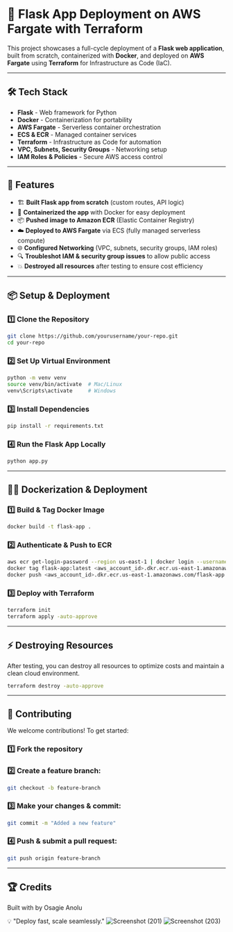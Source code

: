 # 🚀 Flask App Deployment on AWS Fargate with Terraform  

This project showcases a full-cycle deployment of a **Flask web application**, built from scratch, containerized with **Docker**, and deployed on **AWS Fargate** using **Terraform** for Infrastructure as Code (IaC).

---

## 🛠️ Tech Stack  

- **Flask** - Web framework for Python  
- **Docker** - Containerization for portability  
- **AWS Fargate** - Serverless container orchestration  
- **ECS & ECR** - Managed container services  
- **Terraform** - Infrastructure as Code for automation  
- **VPC, Subnets, Security Groups** - Networking setup  
- **IAM Roles & Policies** - Secure AWS access control  

---

## 🚀 Features  

- 🏗️ **Built Flask app from scratch** (custom routes, API logic)  
- 🐳 **Containerized the app** with Docker for easy deployment  
- 📦 **Pushed image to Amazon ECR** (Elastic Container Registry)  
- ☁️ **Deployed to AWS Fargate** via ECS (fully managed serverless compute)  
- 🌐 **Configured Networking** (VPC, subnets, security groups, IAM roles)  
- 🔍 **Troubleshot IAM & security group issues** to allow public access  
- 💥 **Destroyed all resources** after testing to ensure cost efficiency  

---

## 📦 Setup & Deployment  

### 1️⃣ Clone the Repository  

```sh
git clone https://github.com/yourusername/your-repo.git
cd your-repo
```

### 2️⃣ Set Up Virtual Environment  

```sh
python -m venv venv
source venv/bin/activate  # Mac/Linux
venv\Scripts\activate     # Windows
```

### 3️⃣ Install Dependencies  

```sh
pip install -r requirements.txt
```

### 4️⃣ Run the Flask App Locally  

```sh
python app.py
```

---

## 🏋️‍♂️ Dockerization & Deployment  

### 1️⃣ Build & Tag Docker Image  

```sh
docker build -t flask-app .
```

### 2️⃣ Authenticate & Push to ECR  

```sh
aws ecr get-login-password --region us-east-1 | docker login --username AWS --password-stdin <aws_account_id>.dkr.ecr.us-east-1.amazonaws.com
docker tag flask-app:latest <aws_account_id>.dkr.ecr.us-east-1.amazonaws.com/flask-app:latest
docker push <aws_account_id>.dkr.ecr.us-east-1.amazonaws.com/flask-app:latest
```

### 3️⃣ Deploy with Terraform  

```sh
terraform init
terraform apply -auto-approve
```

---

## ⚡ Destroying Resources  
After testing, you can destroy all resources to optimize costs and maintain a clean cloud environment.

```sh
terraform destroy -auto-approve
```

---

## 🤝 Contributing  
We welcome contributions! To get started:

### 1️⃣ Fork the repository  

### 2️⃣ Create a feature branch:  

```sh
git checkout -b feature-branch
```

### 3️⃣ Make your changes & commit:  

```sh
git commit -m "Added a new feature"
```

### 4️⃣ Push & submit a pull request:  

```sh
git push origin feature-branch
```

---

## 🏆 Credits  
Built with by Osagie Anolu  

💡 "Deploy fast, scale seamlessly."
![Screenshot (201)](https://github.com/user-attachments/assets/b2a26f2a-7f83-4ec2-a8fa-45e5331433d0)
![Screenshot (203)](https://github.com/user-attachments/assets/efef53e8-d98b-4bef-859f-237b9aa034b9)
